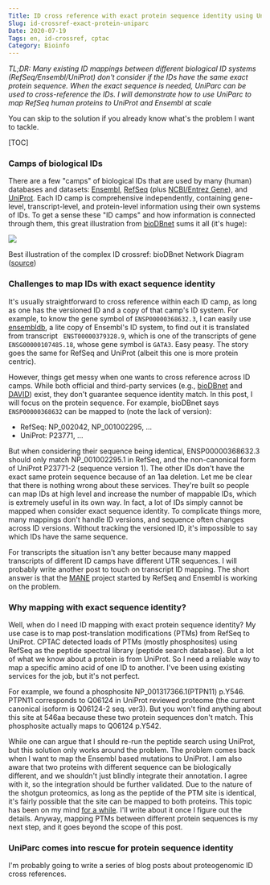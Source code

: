 ```yaml
---
Title: ID cross reference with exact protein sequence identity using UniParc
Slug: id-crossref-exact-protein-uniparc
Date: 2020-07-19
Tags: en, id-crossref, cptac
Category: Bioinfo
---
```


*TL;DR: Many existing ID mappings between different biological ID systems (RefSeq/Ensembl/UniProt) don't consider if the IDs have the same exact protein sequence. When the exact sequence is needed, UniParc can be used to cross-reference the IDs. I will demonstrate how to use UniParc to map RefSeq human proteins to UniProt and Ensembl at scale*

You can skip to the solution if you already know what's the problem I want to tackle.

[TOC]


### Camps of biological IDs
There are a few "camps" of biological IDs that are used by many (human) databases and datasets: [Ensembl], [RefSeq] (plus [NCBI/Entrez Gene][ncbi-gene]), and [UniProt]. Each ID camp is comprehensive independently, containing gene-level, transcript-level, and protein-level information using their own systems of IDs. To get a sense these "ID camps" and how information is connected through them, this great illustration from [bioDBnet][bioDBnet graph] sums it all (it's huge):

<div class="figure">
    <img src="{attach}pics/bioDBnet.jpg">
    <p class="caption">Best illustration of the complex ID crossref: bioDBnet Network Diagram (<a href="https://biodbnet-abcc.ncifcrf.gov/dbInfo/netGraph.php">source</a>)</p>
</div>


### Challenges to map IDs with exact sequence identity
It's usually straightforward to cross reference within each ID camp, as long as one has the versioned ID and a copy of that camp's ID system. For example, to know the gene symbol of `ENSP00000368632.3`, I can easily use [ensembldb], a lite copy of Ensembl's ID system, to find out it is translated from transcript `	ENST00000379328.9`, which is one of the transcripts of gene `ENSG00000107485.18`, whose gene symbol is `GATA3`. Easy peasy. The story goes the same for RefSeq and UniProt (albeit this one is more protein centric).

However, things get messy when one wants to cross reference across ID camps. While both official and third-party services (e.g., [bioDBnet] and [DAVID]) exist, they don't guarantee sequence identity match. In this post, I will focus on the protein sequence. For example, bioDBnet says `ENSP00000368632` can be mapped to (note the lack of version):

- RefSeq: NP_002042, NP_001002295, ...
- UniProt: P23771, ...

But when considering their sequence being identical, ENSP00000368632.3 should only match NP_001002295.1 in RefSeq, and the non-canonical form of UniProt P23771-2 (sequence version 1). The other IDs don't have the exact same protein sequence because of an 1aa deletion. Let me be clear that there is nothing wrong about these services. They're built so people can map IDs at high level and increase the number of mappable IDs, which is extremely useful in its own way. In fact, a lot of IDs simply cannot be mapped when consider exact sequence identity. To complicate things more, many mappings don't handle ID versions, and sequence often changes across ID versions. Without tracking the versioned ID, it's impossible to say which IDs have the same sequence.

For transcripts the situation isn't any better because many mapped transcripts of different ID camps have different UTR sequences. I will probably write another post to touch on transcript ID mapping. The short answer is that the [MANE] project started by RefSeq and Ensembl is working on the problem.


### Why mapping with exact sequence identity?
Well, when do I need ID mapping with exact protein sequence identity? My use case is to map post-translation modifications (PTMs) from RefSeq to UniProt. CPTAC detected loads of PTMs (mostly phosphosites) using RefSeq as the peptide spectral library (peptide search database). But a lot of what we know about a protein is from UniProt. So I need a reliable way to map a specific amino acid of one ID to another. I've been using existing services for the job, but it's not perfect.

For example, we found a phosphosite NP_001317366.1(PTPN11) p.Y546. PTPN11 corresponds to Q06124 in UniProt reviewed proteome (the current canonical isoform is Q06124-2 seq. ver3). But you won't find anything about this site at 546aa because these two protein sequences don't match. This phosphosite actually maps to Q06124 p.Y542.

While one can argue that I should re-run the peptide search using UniProt, but this solution only works around the problem. The problem comes back when I want to map the Ensembl based mutations to UniProt. I am also aware that two proteins with different sequence can be biologically different, and we shouldn't just blindly integrate their annotation. I agree with it, so the integration should be further validated. Due to the nature of the shotgun proteomics, as long as the peptide of the PTM site is identical, it's fairly possible that the site can be mapped to both proteins. This topic has been on my mind [for a while][my tweet]. I'll write about it once I figure out the details. Anyway, mapping PTMs between different protein sequences is my next step, and it goes beyond the scope of this post.

[Ensembl]: https://ensembl.org/
[RefSeq]: https://www.ncbi.nlm.nih.gov/refseq/
[ncbi-gene]: https://www.ncbi.nlm.nih.gov/gene/
[UniProt]: https://www.uniprot.org/
[bioDBnet]: https://biodbnet-abcc.ncifcrf.gov/
[bioDBnet graph]: https://biodbnet-abcc.ncifcrf.gov/dbInfo/netGraph.php
[ensembldb]: https://bioconductor.org/packages/release/bioc/html/ensembldb.html
[DAVID]: https://david.ncifcrf.gov/home.jsp
[MANE]: https://www.ncbi.nlm.nih.gov/refseq/MANE/
[my tweet]: https://twitter.com/lbwang2/status/1238144323218288643


### UniParc comes into rescue for protein sequence identity

I'm probably going to write a series of blog posts about proteogenomic ID cross references.

[my-post-ensembl-ver]: {filename}../2020-06/find_ensembl_release.md
